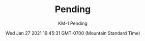 ---
category: "wall-covering"
date: Wed Jan 27 2021 19:45:31 GMT-0700 (Mountain Standard Time)
description: "null"
designer: "Karen Margolis"
href: "https://www.areaenvironments.com/karen-margolis"
image_primary: "./img/KM+Pending+Art.jpg"
image_secondary: "./img/KM+Pending+Interior+WEB.jpg"
image_thumb: "./img/Karen+Margolis.png"
manufacturer: "Area Environments"
slug: "/manufacturers/area-environments/wall-covering/pending"
slug_destination: area-environments,
subtitle: "KM-1 Pending"
tags:
  - "area-environments"
  - "wall-covering"
title: "Pending"
---